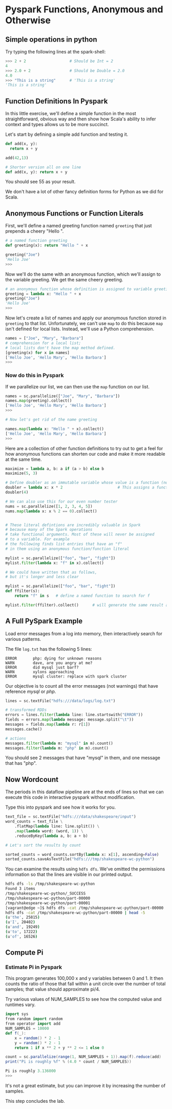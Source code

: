 # Pyspark Functions, Anonymous and Otherwise

## Simple operations in python

Try typing the following lines at the spark-shell:

```python
>>> 2 + 2                   # Should be Int = 2
4
>>> 2.0 + 2                 # Should be Double = 2.0
4.0
>>> "This is a string"      # 'This is a string'
'This is a string'
```

## Function Definitions In Pyspark
In this little exercise, we'll define a simple function in the most straightforward, obvious way and then show how Scala's ability to infer context and types allows us to be more succinct.

Let's start by defining a simple add function and testing it.

```python
def add(x, y):
  return x + y  

add(42,13)

# Shorter version all on one line
def add(x, y): return x + y  

```

You should see 55 as your result.

We don't have a lot of other fancy definition forms for Python as we did for Scala.

## Anonymous Functions or Function Literals

First, we'll define a named greeting function named `greeting` that just prepends a cheery "Hello ".

```python
# a named function greeting
def greeting(x): return "Hello " + x

greeting("Joe")
'Hello Joe'
>>> 
```
Now we'll do the same with an anonymous function, which we'll assign to the variable greeting. We get the same cheery greeting.


```python
# an anonymous function whose definition is assigned to variable greeting
greeting = lambda x: "Hello " + x
greeting("Joe")
'Hello Joe'
>>> 
```

Now let's create a list of names and apply our anonymous function stored in `greeting` to that list. Unfortunately, we can't use `map` to do this because `map` isn't defined for local lists. Instead, we'll use a Python comprehension.

```python
names = ["Joe", "Mary", "Barbara"]
# comprehension for a local list; 
# local lists don't have the map method defined.
[greeting(x) for x in names]
['Hello Joe', 'Hello Mary', 'Hello Barbara']
>>> 
```


### Now do this in Pyspark

If we parallelize our list, we can then use the `map` function on our list.

```python
names = sc.parallelize(["Joe", "Mary", "Barbara"])
names.map(greeting).collect()
['Hello Joe', 'Hello Mary', 'Hello Barbara']
>>> 

# Now let's get rid of the name greeting

names.map(lambda x: "Hello " + x).collect()
['Hello Joe', 'Hello Mary', 'Hello Barbara']
>>> 
```

Here are a collection of other function definitions to try out to get a feel for how anonymous functions can shorten our code and make it more readable at the same time.

```python
maximize = lambda a, b: a if (a > b) else b
maximize(5, 3)

# Define doubler as an immutable variable whose value is a function (note we aren't using def)
doubler = lambda x: x * 2                        # This assigns a function literal to doubler
doubler(4)

# We can also use this for our even number tester
nums = sc.parallelize([1, 2, 3, 4, 5])
nums.map(lambda x: x % 2 == 0).collect()


# These literal defintions are incredibly valuable in Spark
# because many of the Spark operations
# take functional arguments. Most of these will never be assigned
# to a variable. For example
# the following finds list entries that have an "f"
# in them using an anonymous function/function literal

mylist = sc.parallelize(["foo", "bar", "fight"])
mylist.filter(lambda x: "f" in x).collect()

# We could have written that as follows, 
# but it's longer and less clear

mylist = sc.parallelize(["foo", "bar", "fight"])
def ffilter(s):
    return "f" in s   # define a named function to search for f

mylist.filter(ffilter).collect()      # will generate the same result as previous
```

## A Full PySpark Example

Load error messages from a log into memory, then interactively search for various patterns.

The file `log.txt` has the following 5 lines:

```
ERROR		php: dying for unknown reasons
WARN		dave, are you angry at me?
ERROR		did mysql just barf?
WARN		xylons approaching
ERROR		mysql cluster: replace with spark cluster
```

Our objective is to count all the error messages (not warnings) that have reference _mysql_ or _php_.

```python
lines = sc.textFile("hdfs:///data/logs/log.txt")

# transformed RDDs
errors = lines.filter(lambda line: line.startswith("ERROR"))
fields = errors.map(lambda message: message.split("\t"))
messages = fields.map(lambda r: r[1])
messages.cache()

# actions
messages.filter(lambda m: "mysql" in m).count()
messages.filter(lambda m: "php" in m).count()
```

You should see 2 messages that have "mysql" in them, and one message that has "php".

## Now Wordcount

The periods in this dataflow pipeline are at the ends of lines so that we can execute this code in interactive pyspark without modification.

Type this into pyspark and see how it works for you.

```python
text_file = sc.textFile("hdfs:///data/shakespeare/input")
word_counts = text_file \
    .flatMap(lambda line: line.split()) \
    .map(lambda word: (word, 1)) \
    .reduceByKey(lambda a, b: a + b)

# Let's sort the results by count

sorted_counts = word_counts.sortBy(lambda x: x[1], ascending=False)
sorted_counts.saveAsTextFile("hdfs:///tmp/shakespeare-wc-python")
```

You can examine the results using `hdfs dfs`. We've omitted the permissions information so that the lines are visible in our printed output.

```bash
hdfs dfs -ls /tmp/shakespeare-wc-python
Found 3 items
/tmp/shakespeare-wc-python/_SUCCESS
/tmp/shakespeare-wc-python/part-00000
/tmp/shakespeare-wc-python/part-00001
[vagrant@edge ~]$ hdfs dfs -cat /tmp/shakespeare-wc-python/part-00000 | head -5
hdfs dfs -cat /tmp/shakespeare-wc-python/part-00000 | head -5
(u'the', 25815)
(u'I', 20402)
(u'and', 19249)
(u'to', 17222)
(u'of', 16526)
```

## Compute Pi

### Estimate Pi in Pyspark

This program generates 100,000 x and y variables between 0 and 1. It then counts the ratio of those that fall within a unit circle over the number of total samples; that value should approximate pi/4.

Try various values of NUM_SAMPLES to see how the computed value and runtimes vary.


```scala
import sys
from random import random
from operator import add
NUM_SAMPLES = 10000
def f(_):
    x = random() * 2 - 1
    y = random() * 2 - 1
    return 1 if x ** 2 + y ** 2 <= 1 else 0

count = sc.parallelize(range(1, NUM_SAMPLES + 1)).map(f).reduce(add)
print("Pi is roughly %f" % (4.0 * count / NUM_SAMPLES))

Pi is roughly 3.136000
>>> 
```

It's not a great estimate, but you can improve it by increasing the number of samples.

This step concludes the lab.




